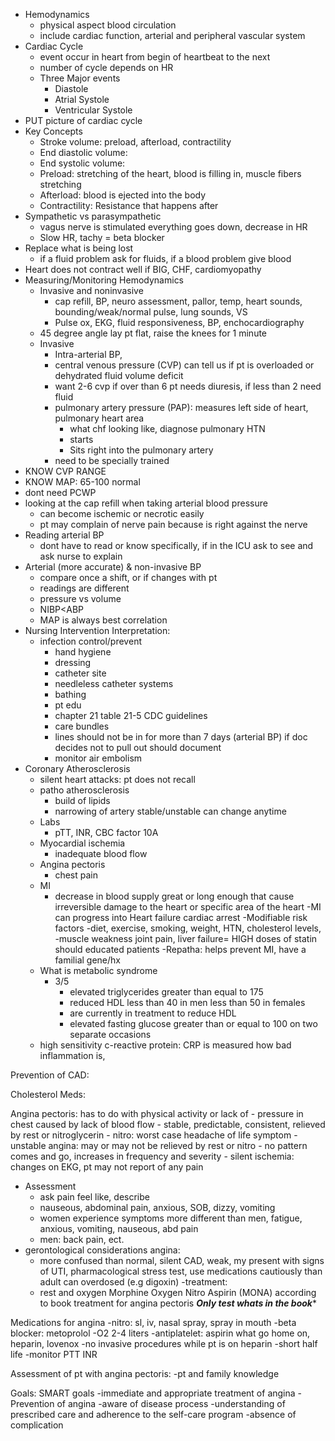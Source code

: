- Hemodynamics
	- physical aspect blood circulation
	- include cardiac function, arterial and peripheral vascular system
- Cardiac Cycle
	- event occur in heart from begin of heartbeat to the next
	- number of cycle depends on HR
	- Three Major events
		- Diastole
		- Atrial Systole
		- Ventricular Systole 
- PUT picture of cardiac cycle
- Key Concepts
	- Stroke volume: preload, afterload, contractility
	- End diastolic volume:
	- End systolic volume:
	- Preload: stretching of the heart, blood is filling in, muscle fibers stretching
	- Afterload: blood is ejected into the body 
	- Contractility: Resistance that happens after 
- Sympathetic vs parasympathetic 
	- vagus nerve is stimulated everything goes down, decrease in HR 
	- Slow HR, tachy = beta blocker
- Replace what is being lost
	- if a fluid problem ask for fluids, if a blood problem give blood
- Heart does not contract well if BIG, CHF, cardiomyopathy 
- Measuring/Monitoring Hemodynamics
	- Invasive and noninvasive 
		- cap refill, BP, neuro assessment, pallor, temp, heart sounds, bounding/weak/normal pulse, lung sounds, VS
		- Pulse ox, EKG, fluid responsiveness, BP, enchocardiography
	- 45 degree angle lay pt flat, raise the knees for 1 minute 
	- Invasive
		- Intra-arterial BP, 
		- central venous pressure (CVP) can tell us if pt is overloaded or dehydrated fluid volume deficit 
		- want 2-6 cvp if over than 6 pt needs diuresis,  if less than 2 need fluid
		- pulmonary artery pressure (PAP): measures left side of heart, pulmonary heart area
			- what chf looking like, diagnose pulmonary HTN 
			- starts 
			- Sits right into the pulmonary artery
		- need to be specially trained 
- KNOW CVP RANGE 
- KNOW MAP: 65-100 normal
- dont need PCWP 
- looking at the cap refill when taking arterial blood pressure
	- can become ischemic or necrotic easily 
	- pt may complain of nerve pain because is right against the nerve
- Reading arterial BP
	- dont have to read or know specifically, if in the ICU ask to see and ask nurse to explain
- Arterial (more accurate) & non-invasive BP
	- compare once a shift, or if changes with pt 
	- readings are different
	- pressure vs volume
	- NIBP<ABP
	- MAP is always best correlation
- Nursing Intervention Interpretation: 
	- infection control/prevent
		- hand hygiene
		- dressing
		- catheter site
		- needleless catheter systems 
		- bathing
		- pt edu
		- chapter 21 table 21-5 CDC guidelines
		- care bundles
		- lines should not be in for more than 7 days (arterial BP) if doc decides not to pull out  should document
		- monitor air embolism 
- Coronary Atherosclerosis 
	- silent heart attacks: pt does not recall
	- patho atherosclerosis
		- build of lipids
		- narrowing of artery stable/unstable can change anytime 
	- Labs 
		- pTT, INR, CBC factor 10A
	- Myocardial ischemia 
		- inadequate blood flow
	- Angina pectoris
		- chest pain
	- MI
		- decrease in blood supply great or long enough that cause irreversible damage to the heart or specific area of the heart
		-MI can progress into Heart failure cardiac arrest
	-Modifiable risk factors
		-diet, exercise, smoking, weight, HTN, cholesterol levels, 
	-muscle weakness joint pain, liver failure= HIGH doses of statin should educated patients
	-Repatha: helps prevent MI, have a familial gene/hx 
	- What is metabolic syndrome
		- 3/5
			- elevated triglycerides greater than equal to 175
			- reduced HDL less than 40 in men less than 50 in females
			- are currently in treatment to reduce HDL
			- elevated fasting glucose greater than or equal to 100 on two separate occasions 
	- high sensitivity c-reactive protein: CRP is measured how bad inflammation is, 

Prevention of CAD: 

Cholesterol Meds:

Angina pectoris: has to do with physical activity or lack of
	- pressure in chest caused by lack of blood flow 
	- stable, predictable, consistent, relieved by rest or nitroglycerin 
		- nitro: worst case headache of life symptom
	- unstable angina: may or may not be relieved by rest or nitro
		- no pattern comes and go, increases in frequency and severity 
	- silent ischemia: changes on EKG, pt may not report of any pain 
- Assessment
	- ask pain feel like, describe
	- nauseous, abdominal pain, anxious, SOB, dizzy, vomiting 
	- women experience symptoms more different than men, fatigue, anxious, vomiting, nauseous, abd pain
	- men: back pain, ect. 
- gerontological considerations angina: 
	- more confused than normal, silent CAD, weak, my present with signs of UTI, pharmacological stress test, use medications cautiously than adult can overdosed (e.g digoxin)
-treatment: 
	- rest and oxygen Morphine Oxygen Nitro Aspirin (MONA) according to book treatment for angina pectoris 
*********Only test whats in the book**********


Medications for angina
-nitro: sl, iv, nasal spray, spray in mouth
-beta blocker: metoprolol
-O2 2-4 liters
-antiplatelet: aspirin what go home on, heparin, lovenox
-no invasive procedures while pt is on heparin
	-short half life
	-monitor PTT INR


Assessment of pt with angina pectoris: 
-pt and family knowledge 

Goals: SMART goals 
-immediate and appropriate treatment of angina 
-Prevention of angina
-aware of disease process
-understanding of prescribed care and adherence to the self-care program
-absence of complication




		

